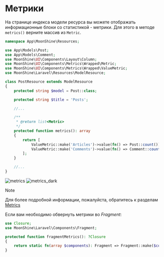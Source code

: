 # Метрики

На странице индекса модели ресурса вы можете отображать информационные блоки со статистикой - метрики. Для этого в методе `metrics()` верните массив из `Metric`.

```php
namespace App\MoonShine\Resources;

use App\Models\Post;
use App\Models\Comment;
use MoonShine\UI\Components\Layout\Column;
use MoonShine\UI\Components\Metrics\Wrapped\Metric;
use MoonShine\UI\Components\Metrics\Wrapped\ValueMetric;
use MoonShine\Laravel\Resources\ModelResource;

class PostResource extends ModelResource
{
    protected string $model = Post::class;

    protected string $title = 'Posts';

    //...

    /**
     * @return list<Metric>
     */
    protected function metrics(): array
    {
        return [
            ValueMetric::make('Articles')->value(fn() => Post::count())->columnSpan(6),
            ValueMetric::make('Comments')->value(fn() => Comment::count())->columnSpan(6),
        ];
    }

    //...
}
```
![metrics](https://raw.githubusercontent.com/moonshine-software/doc/3.x/resources/screenshots/metrics.png)
![metrics_dark](https://raw.githubusercontent.com/moonshine-software/doc/3.x/resources/screenshots/metrics_dark.png)

> [!NOTE]
> Для более подробной информации, пожалуйста, обратитесь к разделам [Metrics](/docs/{{version}}/components/metrics)


Если вам необходимо обвернуть метрики во *Fragment*:

```php
use Closure;
use MoonShine\Laravel\Components\Fragment;

protected function fragmentMetrics(): ?Closure
{
    return static fn(array $components): Fragment => Fragment::make($components)->name('metrics');
}
```
